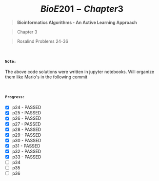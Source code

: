 # $$BioE 201 - Chapter3$$ 

> __Bioinformatics Algorithms - An Active Learning Approach__

> Chapter 3

> Rosalind Problems 24-36

<br>

#### ```Note:```

The above code solutions were written in jupyter notebooks. Will organize them like Mario's in the following commit

<br>

#### ```Progress:```
- [x] p24   -   PASSED
- [x] p25   -   PASSED
- [x] p26   -   PASSED
- [x] p27   -   PASSED
- [x] p28   -   PASSED
- [x] p29   -   PASSED
- [x] p30   -   PASSED
- [x] p31   -   PASSED
- [x] p32   -   PASSED
- [x] p33   -   PASSED
- [ ] p34
- [ ] p35
- [ ] p36